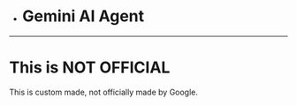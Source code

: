  
* # Gemini AI Agent
---------------------
   # This is NOT OFFICIAL
This is custom made, not officially made by Google.
